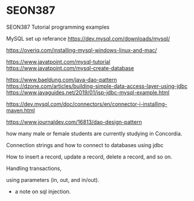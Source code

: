 # SEON387
SEON387 Tutorial programming examples


MySQL set up referance
https://dev.mysql.com/downloads/mysql/

https://overiq.com/installing-mysql-windows-linux-and-mac/

https://www.javatpoint.com/mysql-tutorial
https://www.javatpoint.com/mysql-create-database

https://www.baeldung.com/java-dao-pattern
https://dzone.com/articles/building-simple-data-access-layer-using-jdbc
https://www.javaguides.net/2019/01/jsp-jdbc-mysql-example.html

https://dev.mysql.com/doc/connectors/en/connector-j-installing-maven.html

https://www.journaldev.com/16813/dao-design-pattern

how many male or female students are currently studying in Concordia.



Connection strings and how to connect to databases using jdbc

How to insert a record, update a record, delete a record, and so on.

Handling transactions,

using parameters (in, out, and in/out).

+ a note on sql injection.